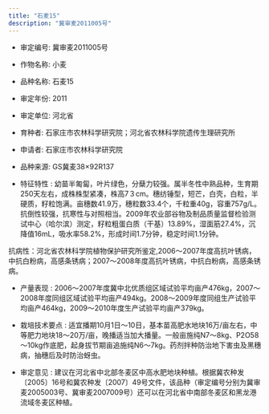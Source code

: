 ```yaml
---
title: "石麦15"
description: "冀审麦2011005号"
---
```

* 审定编号:  冀审麦2011005号

*  作物名称:  小麦

*  品种名称:  石麦15

*  审定年份:  2011

*  审定单位:  河北省

* 育种者:  石家庄市农林科学研究院；河北省农林科学院遗传生理研究所

*  申请者:  石家庄市农林科学研究院

*  品种来源:  GS冀麦38×92R137


*  特征特性 : 
幼苗半匍匐，叶片绿色，分蘖力较强。属半冬性中熟品种，生育期250天左右，成株株型紧凑，株高7３cm。穗纺锤型，短芒，白壳，白粒，半硬质，籽粒饱满。亩穗数41.9万，穗粒数33.4个，千粒重40g，容重757g/L。抗倒性较强，抗寒性与对照相当。2009年农业部谷物及制品质量监督检验测试中心（哈尔滨）测定，籽粒粗蛋白质（干基）13.89%，湿面筋27.4%，沉降值16mL，吸水率58.2%，形成时间1.7分钟，稳定时间1.1分钟。
抗病性：河北省农林科学院植物保护研究所鉴定,2006～2007年度高抗叶锈病，中抗白粉病，高感条锈病；2007～2008年度高抗叶锈病，中抗白粉病，高感条锈病。
 
*  产量表现 : 
2006～2007年度冀中北优质组区域试验平均亩产476kg，2007～2008年度同组区域试验平均亩产494kg。2008～2009年度同组生产试验平均亩产464kg，2009～2010年度生产试验平均亩产379kg。

*  栽培技术要点 : 
适宜播期10月1日～10日，基本苗高肥水地块16万/亩左右，中等肥力地块18～20万/亩，晚播适当加大播量。一般亩施纯N7～8kg、P2O58～10kg作底肥，起身拔节期亩追施纯N6～7kg。药剂拌种防治地下害虫及黑穗病，抽穗后及时防治蚜虫。

*  审定意见 : 
建议在河北省中北部冬麦区中高水肥地块种植。根据冀农种发〔2005〕16号和冀农种发〔2007〕49号文件，该品种（审定编号分别为冀审麦2005003号、冀审麦2007009号）还可以在河北省中南部冬麦区和黑龙港流域冬麦区种植。
